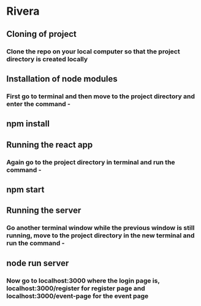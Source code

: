 # Rivera

## Cloning of project
### Clone the repo on your local computer so that the project directory is created locally

## Installation of node modules
### First go to terminal and then move to the project directory and enter the command -
## npm install

## Running the react app
### Again go to the project directory in terminal and run the command -
## npm start

## Running the server
### Go another terminal window while the previous window is still running, move to the project directory in the new terminal and run the command -
## node run server

### Now go to localhost:3000 where the login page is, localhost:3000/register for register page and localhost:3000/event-page for the event page
